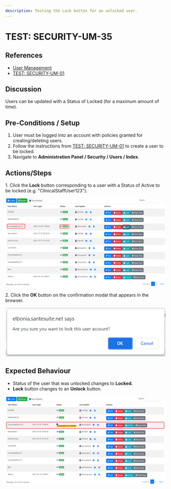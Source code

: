 ```yaml
---
description: Testing the Lock button for an unlocked user.
---
```


# TEST: SECURITY-UM-35

## References

* [User Management](broken-reference)
* [TEST: SECURITY-UM-01](test-security-um-01.md)&#x20;

## Discussion

Users can be updated with a Status of Locked (for a maximum amount of time).

## Pre-Conditions / Setup

1. User must be logged into an account with policies granted for creating/deleting users.
2. Follow the instructions from [TEST: SECURITY-UM-01](test-security-um-01.md) to create a user to be locked.
3. Navigate to **Administration Panel / Security / Users / Index**.

## Actions/Steps

1\.  Click the **Lock** button corresponding to a user with a Status of Active to be locked (e.g. "ClinicalStaffUser123").

![](<../../../../../../../../../.gitbook/assets/image (300).png>)

2\. Click the **OK** button on the confirmation modal that appears in the browser.

![](<../../../../../../../../../.gitbook/assets/image (334).png>)

## Expected Behaviour

* Status of the user that was unlocked changes to **Locked.**
* **Lock** button changes to an **Unlock** button.

![](<../../../../../../../../../.gitbook/assets/image (330).png>)

